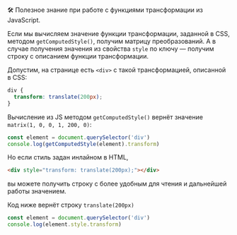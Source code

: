 🛠 Полезное знание при работе с функциями трансформации из JavaScript.

Если мы вычисляем значение функции трансформации, заданной в CSS, методом `getComputedStyle()`, получим матрицу преобразований. А в случае получения значения из свойства `style` по ключу — получим строку с описанием функции трансформации.

Допустим, на странице есть `<div>` с такой трансформацией, описанной в CSS:

```css
div {
  transform: translate(200px);
}
```

Вычисление из JS методом `getComputedStyle()` вернёт значение `matrix(1, 0, 0, 1, 200, 0)`:

```javascript
const element = document.querySelector('div')
console.log(getComputedStyle(element).transform)
```

Но если стиль задан инлайном в HTML,

```html
<div style="transform: translate(200px);"></div>
```

вы можете получить строку с более удобным для чтения и дальнейшей работы значением.

Код ниже вернёт строку `translate(200px)`

```javascript
const element = document.querySelector('div')
console.log(element.style.transform)
```
